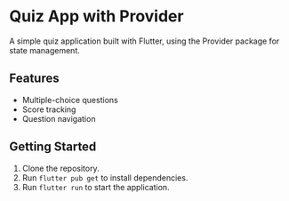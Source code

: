 # Quiz App with Provider

A simple quiz application built with Flutter, using the Provider package for state management.

## Features

- Multiple-choice questions
- Score tracking
- Question navigation

## Getting Started

1.  Clone the repository.
2.  Run `flutter pub get` to install dependencies.
3.  Run `flutter run` to start the application.